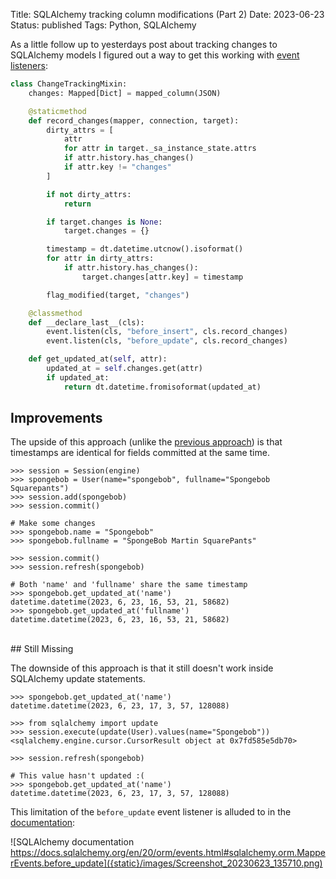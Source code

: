 Title: SQLAlchemy tracking column modifications (Part 2)
Date: 2023-06-23
Status: published
Tags: Python, SQLAlchemy

As a little follow up to yesterdays post about tracking changes to SQLAlchemy models I figured out a way to get this working with [event listeners](https://docs.sqlalchemy.org/en/20/core/event.html#events):

```python
class ChangeTrackingMixin:
    changes: Mapped[Dict] = mapped_column(JSON)

    @staticmethod
    def record_changes(mapper, connection, target):
        dirty_attrs = [
            attr
            for attr in target._sa_instance_state.attrs
            if attr.history.has_changes()
            if attr.key != "changes"
        ]

        if not dirty_attrs:
            return

        if target.changes is None:
            target.changes = {}

        timestamp = dt.datetime.utcnow().isoformat()
        for attr in dirty_attrs:
            if attr.history.has_changes():
                target.changes[attr.key] = timestamp

        flag_modified(target, "changes")

    @classmethod
    def __declare_last__(cls):
        event.listen(cls, "before_insert", cls.record_changes)
        event.listen(cls, "before_update", cls.record_changes)

    def get_updated_at(self, attr):
        updated_at = self.changes.get(attr)
        if updated_at:
            return dt.datetime.fromisoformat(updated_at)
```

## Improvements

The upside of this approach (unlike the [previous approach](/sqlalchemy-tracking-column-modifications.html)) is that timestamps are identical for fields committed at the same time.

```pycon
>>> session = Session(engine)
>>> spongebob = User(name="spongebob", fullname="Spongebob Squarepants")
>>> session.add(spongebob)
>>> session.commit()

# Make some changes
>>> spongebob.name = "Spongebob"
>>> spongebob.fullname = "SpongeBob Martin SquarePants"

>>> session.commit()
>>> session.refresh(spongebob)

# Both 'name' and 'fullname' share the same timestamp
>>> spongebob.get_updated_at('name')
datetime.datetime(2023, 6, 23, 16, 53, 21, 58682)
>>> spongebob.get_updated_at('fullname')
datetime.datetime(2023, 6, 23, 16, 53, 21, 58682)
```

<br>
## Still Missing

The downside of this approach is that it still doesn't work inside SQLAlchemy update statements.

```pycon
>>> spongebob.get_updated_at('name')
datetime.datetime(2023, 6, 23, 17, 3, 57, 128088)

>>> from sqlalchemy import update
>>> session.execute(update(User).values(name="Spongebob"))
<sqlalchemy.engine.cursor.CursorResult object at 0x7fd585e5db70>

>>> session.refresh(spongebob)

# This value hasn't updated :(
>>> spongebob.get_updated_at('name')
datetime.datetime(2023, 6, 23, 17, 3, 57, 128088)
```

This limitation of the `before_update` event listener is alluded to in the [documentation](https://docs.sqlalchemy.org/en/20/orm/events.html#sqlalchemy.orm.MapperEvents.before_update):

![SQLAlchemy documentation https://docs.sqlalchemy.org/en/20/orm/events.html#sqlalchemy.orm.MapperEvents.before_update]({static}/images/Screenshot_20230623_135710.png)


<br>
